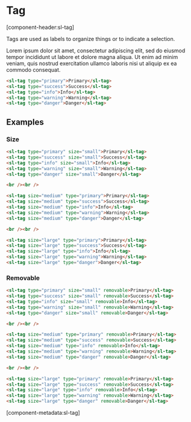 # Tag

[component-header:sl-tag]

Tags are used as labels to organize things or to indicate a selection.

Lorem ipsum dolor sit amet, consectetur adipiscing elit, sed do eiusmod tempor incididunt ut labore et dolore magna aliqua. Ut enim ad minim veniam, quis nostrud exercitation ullamco laboris nisi ut aliquip ex ea commodo consequat.

```html preview
<sl-tag type="primary">Primary</sl-tag>
<sl-tag type="success">Success</sl-tag>
<sl-tag type="info">Info</sl-tag>
<sl-tag type="warning">Warning</sl-tag>
<sl-tag type="danger">Danger</sl-tag>
```

## Examples

### Size

```html preview
<sl-tag type="primary" size="small">Primary</sl-tag>
<sl-tag type="success" size="small">Success</sl-tag>
<sl-tag type="info" size="small">Info</sl-tag>
<sl-tag type="warning" size="small">Warning</sl-tag>
<sl-tag type="danger" size="small">Danger</sl-tag>

<br /><br />

<sl-tag size="medium" type="primary">Primary</sl-tag>
<sl-tag size="medium" type="success">Success</sl-tag>
<sl-tag size="medium" type="info">Info</sl-tag>
<sl-tag size="medium" type="warning">Warning</sl-tag>
<sl-tag size="medium" type="danger">Danger</sl-tag>

<br /><br />

<sl-tag size="large" type="primary">Primary</sl-tag>
<sl-tag size="large" type="success">Success</sl-tag>
<sl-tag size="large" type="info">Info</sl-tag>
<sl-tag size="large" type="warning">Warning</sl-tag>
<sl-tag size="large" type="danger">Danger</sl-tag>
```

### Removable

```html preview
<sl-tag type="primary" size="small" removable>Primary</sl-tag>
<sl-tag type="success" size="small" removable>Success</sl-tag>
<sl-tag type="info" size="small" removable>Info</sl-tag>
<sl-tag type="warning" size="small" removable>Warning</sl-tag>
<sl-tag type="danger" size="small" removable>Danger</sl-tag>

<br /><br />

<sl-tag size="medium" type="primary" removable>Primary</sl-tag>
<sl-tag size="medium" type="success" removable>Success</sl-tag>
<sl-tag size="medium" type="info" removable>Info</sl-tag>
<sl-tag size="medium" type="warning" removable>Warning</sl-tag>
<sl-tag size="medium" type="danger" removable>Danger</sl-tag>

<br /><br />

<sl-tag size="large" type="primary" removable>Primary</sl-tag>
<sl-tag size="large" type="success" removable>Success</sl-tag>
<sl-tag size="large" type="info" removable>Info</sl-tag>
<sl-tag size="large" type="warning" removable>Warning</sl-tag>
<sl-tag size="large" type="danger" removable>Danger</sl-tag>
```

[component-metadata:sl-tag]
